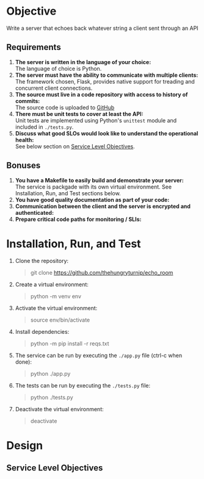 # Objective
Write a server that echoes back whatever string a client sent through an API

## Requirements
1. **The server is written in the language of your choice:**  
   The language of choice is Python.
2. **The server must have the ability to communicate with multiple clients:**  
   The framework chosen, Flask, provides native support for treading and
   concurrent client connections.
3. **The source must live in a code repository with access to history of
   commits:**  
   The source code is uploaded to
   [GitHub](https://github.com/thehungryturnip/echo_room/)
4. **There must be unit tests to cover at least the API:**  
   Unit tests are implemented using Python's `unittest` module and included in
   `./tests.py`.
5. **Discuss what good SLOs would look like to understand the operational
   health:**  
   See below section on [Service Level Objectives](#service-level-objectives).

## Bonuses
1. **You have a Makefile to easily build and demonstrate your server:**  
   The service is packgade with its own virtual environment. See
   Installation, Run, and Test sections below.
2. **You have good quality documentation as part of your code:**  
3. **Communication between the client and the server is encrypted and
   authenticated:**  
4. **Prepare critical code paths for monitoring  / SLIs:**

# Installation, Run, and Test
1. Clone the repository:
    
    > git clone https://github.com/thehungryturnip/echo_room

2. Create a virtual environment:

    > python -m venv env

3. Activate the virtual environment:

    > source env/bin/activate

4. Install dependencies:

    > python -m pip install -r reqs.txt

5. The service can be run by executing the `./app.py` file (ctrl-c when done):

    > python ./app.py

6. The tests can be run by executing the `./tests.py` file:

    > python ./tests.py

6. Deactivate the virtual environment:

    > deactivate

# Design
## Service Level Objectives
